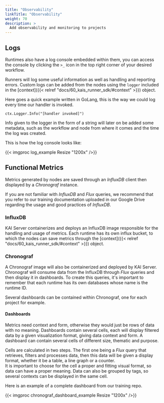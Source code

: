 ```yaml
---
title: "Observability"
linkTitle: "Observability"
weight: 70
description: >
  Add observability and monitoring to projects
---
```


## Logs

Runtimes also have a log console embedded within them, you can access the console by clicking the `>_` icon in the top right corner of your desired workflow.

Runners will log some useful information as well as handling and reporting errors.
Custom logs can be added from the nodes using the `logger` included in the [context]({{< relref "docs/60_kais_runner_sdk/#context" >}}) object.

Here goes a quick example written in GoLang, this is the way we could log every time our handler is invoked.

`ctx.Logger.Info("[handler invoked]")`

Info given to the logger in the form of a string will later on be added some metadata, such as the workflow and node from where it comes and the time the log was created.

This is how the log console looks like:

{{< imgproc log_example Resize "1200x" />}}

## Functional Metrics

Metrics generated by nodes are saved through an *InfluxDB* client then displayed by a *Chronograf* instance.

If you are not familiar with *InfluxDB* and *Flux* queries, we recommend that you refer to our training documentation uploaded in our Google Drive regarding the usage and good practices of *InfluxDB*.

### InfluxDB

KAI Server containerizes and deploys an InfluxDB image responsible for the handling and usage of metrics. Each runtime
has its own influx bucket, to which the nodes can save metrics through the [context]({{< relref "docs/60_kais_runner_sdk/#context" >}}) object.

### Chronograf

A Chronograf image will also be containerized and deployed by KAI Server. Chronograf will consume data from the InfluxDB
through *Flux* queries and then display it in dashboards. To create this queries, it's important to remember that each runtime
has its own databases whose name is the runtime ID.

Several dashboards can be contained within Chronograf, one for each project for example.

#### Dashboards

Metrics need context and form, otherwise they would just be rows of data with no meaning.
Dashboards contain several cells, each will display filtered data by a given visualization format, giving data context and form. A dashboard can contain several cells of different size, thematic and purpose.

Cells are calculated in two steps. The first one being a *Flux* query that retrieves, filters and processes data, then this data will be given a display format, whether it be a table, a line graph or a counter.  
It is important to choose for the cell a proper and fitting visual format, so data can have a proper meaning. Data can also be grouped by tags, so several contexts can be displayed in the same cell.

Here is an example of a complete dashboard from our training repo.

{{< imgproc chronograf_dashboard_example Resize "1200x" />}}
